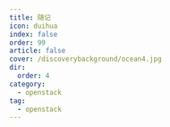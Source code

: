 ```yaml
---
title: 随记
icon: duihua
index: false
order: 99
article: false
cover: /discoverybackground/ocean4.jpg
dir:
  order: 4
category:
  - openstack
tag:
  - openstack
---
```




<Catalog />
